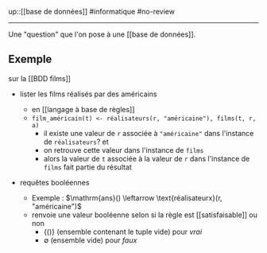 up::[[base de données]]
#informatique #no-review 

----

Une "question" que l'on pose à une [[base de données]].

## Exemple

sur la [[BDD films]]

- lister les films réalisés par des américains
    - en [[langage à base de règles]]
    - `film_américain(t) <- réalisateurs(r, "américaine"), films(t, r, a)`
        - il existe une valeur de `r` associée à `"américaine"` dans l'instance de `réalisateurs`? et
        - on retrouve cette valeur dans l'instance de `films`
        - alors la valeur de `t` associée à la valeur de `r` dans l'instance de `films` fait partie du résultat

 - requêtes booléennes
     - Exemple : $\mathrm{ans}() \leftarrow \text{réalisateurx}(r, "américaine")$ 
     - renvoie une valeur booléenne selon si la règle est [[satisfaisable]] ou non
         - $\{ () \}$ (ensemble contenant le tuple vide) pour _vrai_
         - $\emptyset$ (ensemble vide) pour _faux_